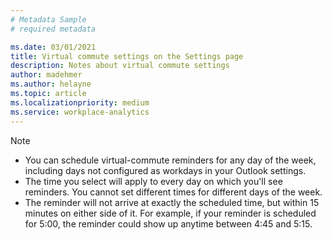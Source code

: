 ```yaml
---
# Metadata Sample
# required metadata

ms.date: 03/01/2021
title: Virtual commute settings on the Settings page
description: Notes about virtual commute settings  
author: madehmer
ms.author: helayne
ms.topic: article
ms.localizationpriority: medium 
ms.service: workplace-analytics
---
```


> [!Note] 
><ul>
><li>You can schedule virtual-commute reminders for any day of the week, including days not configured as workdays in your Outlook settings.</li>
><li>The time you select will apply to every day on which you'll see reminders. You cannot set different times for different days of the week.</li>
><li>The reminder will not arrive at exactly the scheduled time, but within 15 minutes on either side of it. For example, if your reminder is scheduled for 5:00, the reminder could show up anytime between 4:45 and 5:15.</li>
></ul> 

